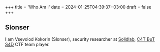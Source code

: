 +++
title = 'Who Am I'
date = 2024-01-25T04:39:37+03:00
draft = false
+++
## Slonser
I am Vsevolod Kokorin (Slonser), security researcher at [Solidlab](https://solidlab.ru), [C4T BuT S4D](https://ctftime.org/team/83435/) CTF team player.